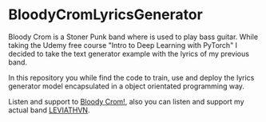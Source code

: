 # BloodyCromLyricsGenerator

Bloody Crom is a Stoner Punk band where is used to play bass guitar. While taking the Udemy free course "Intro to Deep Learning with PyTorch" I decided to take the text generator example with the lyrics of my previous band.

In this repository you while find the code to train, use and deploy the lyrics generator model encapsulated in a object orientated programming way.

Listen and support to [Bloody Crom!](https://bloodycrom.bandcamp.com/), also you can listen and support my actual band [LEVIATHVN](https://leviathvn.bandcamp.com/).
